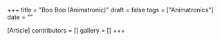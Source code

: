 +++
title = "Boo Boo (Animatronic)"
draft = false
tags = ["Animatronics"]
date = ""

[Article]
contributors = []
gallery = []
+++